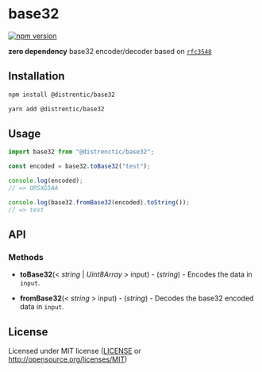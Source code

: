 # base32

[![npm version](https://badge.fury.io/js/%40distrentic%2Fbase32.svg)](https://badge.fury.io/js/%40distrentic%2Fbase32)

**zero dependency** base32 encoder/decoder based on [`rfc3548`](http://tools.ietf.org/html/rfc3548#section-5)

## Installation

```sh
npm install @distrentic/base32
```

```sh
yarn add @distrentic/base32
```

## Usage

```typescript
import base32 from "@distrenctic/base32";

const encoded = base32.toBase32("test");

console.log(encoded);
// => ORSXG5AA

console.log(base32.fromBase32(encoded).toString());
// => test
```

## API

### Methods

- **toBase32**(< _string_ | _Uint8Array_ > input) - (_string_) - Encodes the data in `input`.

- **fromBase32**(< _string_ > input) - (_string_) - Decodes the base32 encoded data in `input`.

## License

Licensed under MIT license ([LICENSE](LICENSE) or <http://opensource.org/licenses/MIT>)
